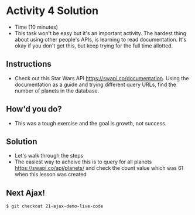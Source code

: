 # Activity 4 Solution
* Time (10 minutes)
* This task won't be easy but it's an important activity. The hardest thing about using other people's APIs, is learning to read documentation. It's okay if you don't get this, but keep trying for the full time allotted.

## Instructions
* Check out this Star Wars API https://swapi.co/documentation. Using the documentation as a guide and trying different query URLs, find the number of planets in the database.

## How'd you do?
* This was a tough exercise and the goal is growth, not success.

## Solution
* Let's walk through the steps
* The easiest way to acheive this is to query for all planets https://swapi.co/api/planets/ and check the count value which was 61 when this lesson was created

## Next Ajax!
`$ git checkout 21-ajax-demo-live-code`
